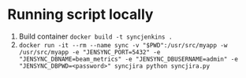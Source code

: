 <!--
    Licensed to the Apache Software Foundation (ASF) under one
    or more contributor license agreements.  See the NOTICE file
    distributed with this work for additional information
    regarding copyright ownership.  The ASF licenses this file
    to you under the Apache License, Version 2.0 (the
    "License"); you may not use this file except in compliance
    with the License.  You may obtain a copy of the License at

      http://www.apache.org/licenses/LICENSE-2.0

    Unless required by applicable law or agreed to in writing,
    software distributed under the License is distributed on an
    "AS IS" BASIS, WITHOUT WARRANTIES OR CONDITIONS OF ANY
    KIND, either express or implied.  See the License for the
    specific language governing permissions and limitations
    under the License.
-->
# Running script locally
1. Build container `docker build -t syncjenkins .`
2. `docker run -it --rm --name sync -v "$PWD":/usr/src/myapp -w /usr/src/myapp -e "JENSYNC_PORT=5432" -e "JENSYNC_DBNAME=beam_metrics" -e "JENSYNC_DBUSERNAME=admin" -e "JENSYNC_DBPWD=<password>" syncjira python syncjira.py`
